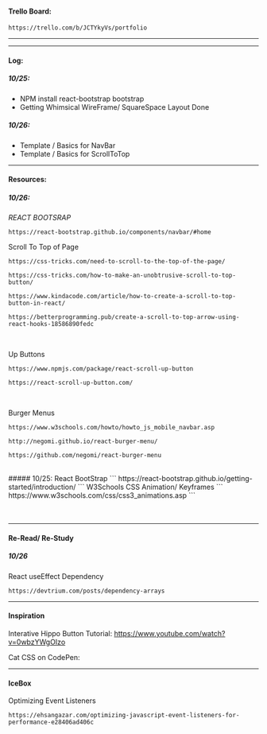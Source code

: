 

#### Trello Board:
```
https://trello.com/b/JCTYkyVs/portfolio
```

<hr/>
<hr/>

#### Log:
##### 10/25:
- NPM install react-bootstrap bootstrap
- Getting Whimsical WireFrame/ SquareSpace Layout Done

##### 10/26:
- Template / Basics for NavBar
- Template / Basics for ScrollToTop
<hr/>











#### Resources:
##### 10/26:

<em> REACT BOOTSRAP </em>
```
https://react-bootstrap.github.io/components/navbar/#home
```

Scroll To Top of Page
```
https://css-tricks.com/need-to-scroll-to-the-top-of-the-page/
```
```
https://css-tricks.com/how-to-make-an-unobtrusive-scroll-to-top-button/
```
```
https://www.kindacode.com/article/how-to-create-a-scroll-to-top-button-in-react/
```
```
https://betterprogramming.pub/create-a-scroll-to-top-arrow-using-react-hooks-18586890fedc
```
<br />

Up Buttons
```
https://www.npmjs.com/package/react-scroll-up-button
```
```
https://react-scroll-up-button.com/
```
<br />

Burger Menus
```
https://www.w3schools.com/howto/howto_js_mobile_navbar.asp
```

```
http://negomi.github.io/react-burger-menu/
```
```
https://github.com/negomi/react-burger-menu
```

<br/>
##### 10/25: 
React BootStrap 
```
https://react-bootstrap.github.io/getting-started/introduction/
```
W3Schools CSS Animation/ Keyframes
```
https://www.w3schools.com/css/css3_animations.asp
```



<br/>
<br/>
<br/>

<hr/>

#### Re-Read/ Re-Study
##### 10/26
React useEffect Dependency
```
https://devtrium.com/posts/dependency-arrays
```


<hr/>

#### Inspiration
Interative Hippo Button Tutorial:
https://www.youtube.com/watch?v=0wbzYWgOIzo

Cat CSS on CodePen:



<hr/>

#### IceBox 
Optimizing Event Listeners
```
https://ehsangazar.com/optimizing-javascript-event-listeners-for-performance-e28406ad406c
```